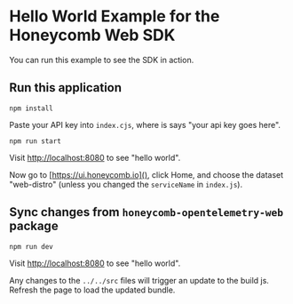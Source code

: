 # Hello World Example for the Honeycomb Web SDK

You can run this example to see the SDK in action.

## Run this application

`npm install`

Paste your API key into `index.cjs`, where is says "your api key goes here".

`npm run start`

Visit [http://localhost:8080]() to see "hello world".

Now go to [https://ui.honeycomb.io](), click Home, and choose the dataset "web-distro" (unless you changed the `serviceName` in `index.js`).

## Sync changes from `honeycomb-opentelemetry-web` package

`npm run dev`

Visit [http://localhost:8080]() to see "hello world".

Any changes to the `../../src` files will trigger an update to the build js. Refresh the page to load the updated bundle.
